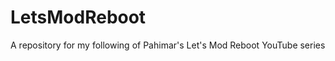 LetsModReboot
=============

A repository for my following of Pahimar's Let's Mod Reboot YouTube series
